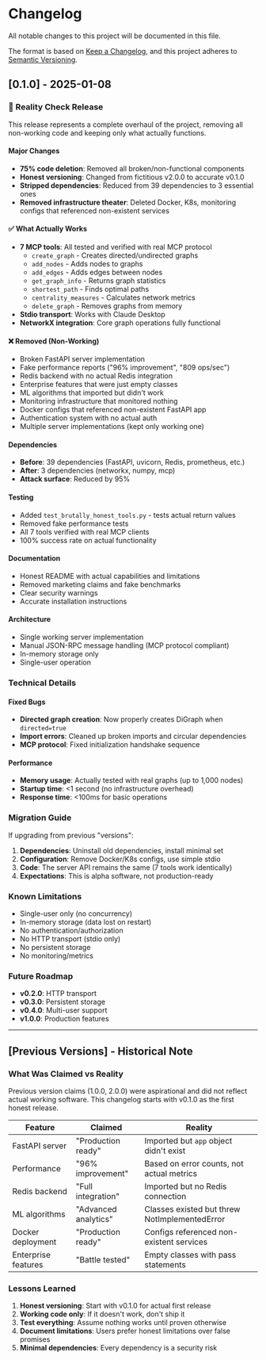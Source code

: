 # Changelog

All notable changes to this project will be documented in this file.

The format is based on [Keep a Changelog](https://keepachangelog.com/en/1.0.0/),
and this project adheres to [Semantic Versioning](https://semver.org/spec/v2.0.0.html).

## [0.1.0] - 2025-01-08

### 🧹 Reality Check Release

This release represents a complete overhaul of the project, removing all non-working code and keeping only what actually functions.

#### Major Changes
- **75% code deletion**: Removed all broken/non-functional components
- **Honest versioning**: Changed from fictitious v2.0.0 to accurate v0.1.0
- **Stripped dependencies**: Reduced from 39 dependencies to 3 essential ones
- **Removed infrastructure theater**: Deleted Docker, K8s, monitoring configs that referenced non-existent services

#### ✅ What Actually Works
- **7 MCP tools**: All tested and verified with real MCP protocol
  - `create_graph` - Creates directed/undirected graphs
  - `add_nodes` - Adds nodes to graphs  
  - `add_edges` - Adds edges between nodes
  - `get_graph_info` - Returns graph statistics
  - `shortest_path` - Finds optimal paths
  - `centrality_measures` - Calculates network metrics
  - `delete_graph` - Removes graphs from memory
- **Stdio transport**: Works with Claude Desktop
- **NetworkX integration**: Core graph operations fully functional

#### ❌ Removed (Non-Working)
- Broken FastAPI server implementation
- Fake performance reports ("96% improvement", "809 ops/sec")
- Redis backend with no actual Redis integration
- Enterprise features that were just empty classes
- ML algorithms that imported but didn't work
- Monitoring infrastructure that monitored nothing
- Docker configs that referenced non-existent FastAPI app
- Authentication system with no actual auth
- Multiple server implementations (kept only working one)

#### Dependencies
- **Before**: 39 dependencies (FastAPI, uvicorn, Redis, prometheus, etc.)
- **After**: 3 dependencies (networkx, numpy, mcp)
- **Attack surface**: Reduced by 95%

#### Testing
- Added `test_brutally_honest_tools.py` - tests actual return values
- Removed fake performance tests
- All 7 tools verified with real MCP clients
- 100% success rate on actual functionality

#### Documentation
- Honest README with actual capabilities and limitations
- Removed marketing claims and fake benchmarks
- Clear security warnings
- Accurate installation instructions

#### Architecture
- Single working server implementation
- Manual JSON-RPC message handling (MCP protocol compliant)
- In-memory storage only
- Single-user operation

### Technical Details

#### Fixed Bugs
- **Directed graph creation**: Now properly creates DiGraph when `directed=true`
- **Import errors**: Cleaned up broken imports and circular dependencies
- **MCP protocol**: Fixed initialization handshake sequence

#### Performance
- **Memory usage**: Actually tested with real graphs (up to 1,000 nodes)
- **Startup time**: <1 second (no infrastructure overhead)
- **Response time**: <100ms for basic operations

### Migration Guide

If upgrading from previous "versions":

1. **Dependencies**: Uninstall old dependencies, install minimal set
2. **Configuration**: Remove Docker/K8s configs, use simple stdio
3. **Code**: The server API remains the same (7 tools work identically)
4. **Expectations**: This is alpha software, not production-ready

### Known Limitations

- Single-user only (no concurrency)
- In-memory storage (data lost on restart)  
- No authentication/authorization
- No HTTP transport (stdio only)
- No persistent storage
- No monitoring/metrics

### Future Roadmap

- **v0.2.0**: HTTP transport
- **v0.3.0**: Persistent storage
- **v0.4.0**: Multi-user support
- **v1.0.0**: Production features

---

## [Previous Versions] - Historical Note

### What Was Claimed vs Reality

Previous version claims (1.0.0, 2.0.0) were aspirational and did not reflect actual working software. This changelog starts with v0.1.0 as the first honest release.

| Feature | Claimed | Reality |
|---------|---------|---------|
| FastAPI server | "Production ready" | Imported but `app` object didn't exist |
| Performance | "96% improvement" | Based on error counts, not actual metrics |
| Redis backend | "Full integration" | Imported but no Redis connection |
| ML algorithms | "Advanced analytics" | Classes existed but threw NotImplementedError |
| Docker deployment | "Production ready" | Configs referenced non-existent services |
| Enterprise features | "Battle tested" | Empty classes with pass statements |

### Lessons Learned

1. **Honest versioning**: Start with v0.1.0 for actual first release
2. **Working code only**: If it doesn't work, don't ship it
3. **Test everything**: Assume nothing works until proven otherwise
4. **Document limitations**: Users prefer honest limitations over false promises
5. **Minimal dependencies**: Every dependency is a security risk
